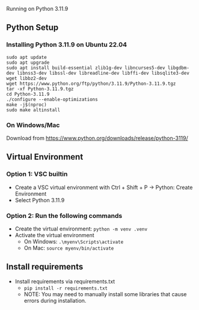 Running on Python 3.11.9

## Python Setup
### Installing Python 3.11.9 on Ubuntu 22.04
```
sudo apt update
sudo apt upgrade
sudo apt install build-essential zlib1g-dev libncurses5-dev libgdbm-dev libnss3-dev libssl-dev libreadline-dev libffi-dev libsqlite3-dev wget libbz2-dev
wget https://www.python.org/ftp/python/3.11.9/Python-3.11.9.tgz
tar -xf Python-3.11.9.tgz
cd Python-3.11.9
./configure --enable-optimizations
make -j$(nproc)
sudo make altinstall
```
### On Windows/Mac
Download from https://www.python.org/downloads/release/python-3119/

## Virtual Environment
### Option 1: VSC builtin
* Create a VSC virtual environment with Ctrl + Shift + P -> Python: Create Environment
* Select Python 3.11.9
### Option 2: Run the following commands
* Create the virtual environment: ``python -m venv .venv``
* Activate the virtual environment
    * On Windows: ``.\myenv\Scripts\activate``
    * On Mac: ``source myenv/bin/activate``

## Install requirements
* Install requirements via requirements.txt
    * ``pip install -r requirements.txt``
    * NOTE: You may need to manually install some libraries that cause errors during installation.